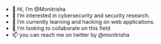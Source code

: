 - 👋 Hi, I’m @Monitrisha
- 👀 I’m interested in cybersecurity and security research.
- 🌱 I’m currently learning and hacking on web applications.
- 💞️ I’m looking to collaborate on this field
- 📫 you can reach me on twitter by @monitrisha
  
<!---
Monitrisha/Monitrisha is a ✨ special ✨ repository because its `README.md` (this file) appears on your GitHub profile.
You can click the Preview link to take a look at your changes.
--->
